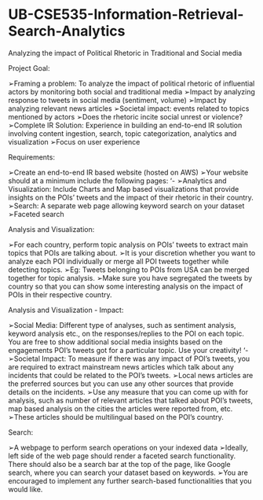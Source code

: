 # UB-CSE535-Information-Retrieval-Search-Analytics
Analyzing the impact of Political Rhetoric in Traditional and Social media

Project Goal:

➢Framing a problem: To analyze the impact of political rhetoric of influential actors by 
monitoring both social and traditional media
  ➢Impact by analyzing response to tweets in social media (sentiment, volume)
  ➢Impact by analyzing relevant news articles
    ➢Societal impact: events related to topics mentioned by actors
    ➢Does the rhetoric incite social unrest or violence? 
➢Complete IR Solution: Experience in building an end-to-end IR solution involving 
  content ingestion, search, topic categorization, analytics and visualization
  ➢Focus on user experience
  
  Requirements:
  
➢Create an end-to-end IR based website (hosted on AWS)
➢Your website should at a minimum include the following pages:
‘- ➢Analytics and Visualization: Include Charts and Map based visualizations 
     that provide insights on the POIs’ tweets and the impact of their rhetoric in 
     their country.
➢Search: A separate web page allowing keyword search on your dataset 
  ➢Faceted search
  
  Analysis and Visualization:
  
➢For each country, perform topic analysis on POIs’ tweets to extract main topics that POIs 
are talking about. ➢It is your discretion whether you want to analyze each POI individually or merge all POI 
tweets together while detecting topics.
➢Eg: Tweets belonging to POIs from USA can be merged together for topic analysis.
➢Make sure you have segregated the tweets by country so that you can show some 
interesting analysis on the impact of POIs in their respective country.

Analysis and Visualization - Impact:

➢Social Media: Different type of analyses, such as sentiment analysis, keyword analysis etc., on the 
responses/replies to the POI on each topic. You are free to show additional social media insights based on 
the engagements POI’s tweets got for a particular topic. Use your creativity! ‘- ➢Societal Impact: To measure if there was any impact of POI’s tweets, you are required to extract 
mainstream news articles which talk about any incidents that could be related to the POI’s tweets. 
➢Local news articles are the preferred sources but you can use any other sources that provide details on 
the incidents.
➢Use any measure that you can come up with for analysis, such as number of relevant articles that 
talked about POI’s tweets, map based analysis on the cities the articles were reported from, etc.
➢These articles should be multilingual based on the POI’s country.

Search:

➢A webpage to perform search operations on your indexed data
➢Ideally, left side of the web page should render a faceted search functionality. There should also be 
a search bar at the top of the page, like Google search, where you can search your dataset based 
on keywords.
➢You are encouraged to implement any further search-based functionalities that you would like.
